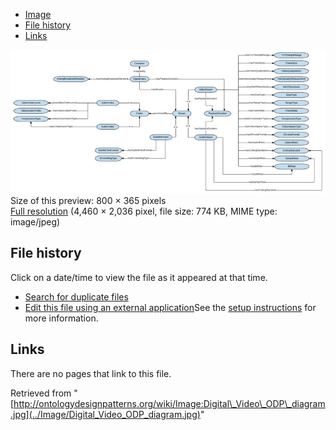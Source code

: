 * [Image](../Image/Digital_Video_ODP_diagram.jpg#file)
* [File history](../Image/Digital_Video_ODP_diagram.jpg#filehistory)
* [Links](../Image/Digital_Video_ODP_diagram.jpg#filelinks)

[![Image:Digital Video ODP diagram.jpg](../images/thumb/2/20/Digital_Video_ODP_diagram.jpg/800px-Digital_Video_ODP_diagram.jpg)](../images/2/20/Digital_Video_ODP_diagram.jpg)  
Size of this preview: 800 × 365 pixels  
[Full resolution](../images/2/20/Digital_Video_ODP_diagram.jpg)‎ (4,460 × 2,036 pixel, file size: 774 KB, MIME type: image/jpeg)

## File history

Click on a date/time to view the file as it appeared at that time.



  
* [Search for duplicate files](http://ontologydesignpatterns.org/wiki/Special:FileDuplicateSearch/Digital_Video_ODP_diagram.jpg "Special:FileDuplicateSearch/Digital Video ODP diagram.jpg")
* [Edit this file using an external application](http://ontologydesignpatterns.org/wiki/index.php?title=Image:Digital_Video_ODP_diagram.jpg&action=edit&externaledit=true&mode=file "Image:Digital Video ODP diagram.jpg")See the [setup instructions](http://www.mediawiki.org/wiki/Manual:External_editors "http://www.mediawiki.org/wiki/Manual:External_editors") for more information.

## Links



There are no pages that link to this file.




Retrieved from "[http://ontologydesignpatterns.org/wiki/Image:Digital\_Video\_ODP\_diagram.jpg](../Image/Digital_Video_ODP_diagram.jpg)"